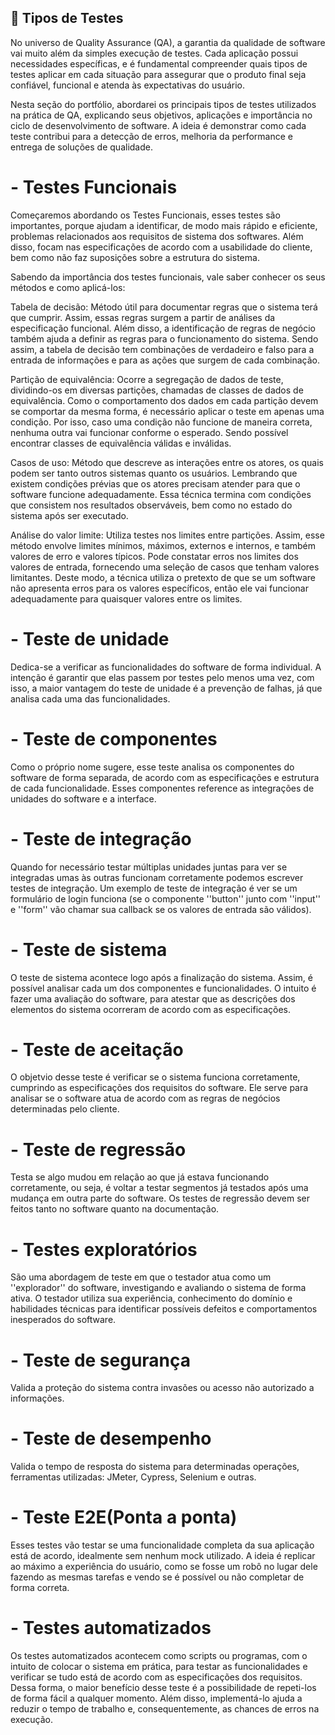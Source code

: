 ## 🔹 Tipos de Testes

No universo de Quality Assurance (QA), a garantia da qualidade de software vai muito além da simples execução de testes. Cada aplicação possui necessidades específicas, e é fundamental compreender quais tipos de testes aplicar em cada situação para assegurar que o produto final seja confiável, funcional e atenda às expectativas do usuário.

Nesta seção do portfólio, abordarei os principais tipos de testes utilizados na prática de QA, explicando seus objetivos, aplicações e importância no ciclo de desenvolvimento de software. A ideia é demonstrar como cada teste contribui para a detecção de erros, melhoria da performance e entrega de soluções de qualidade.

# - Testes Funcionais

Começaremos abordando os Testes Funcionais, esses testes são importantes, porque ajudam a identificar, de modo mais rápido e eficiente, problemas relacionados aos requisitos de sistema dos softwares. Além disso, focam nas especificações de acordo com a usabilidade do cliente, bem como não faz suposições sobre a estrutura do sistema.

Sabendo da importância dos testes funcionais, vale saber conhecer os seus métodos e como aplicá-los:

Tabela de decisão: Método útil para documentar regras que o sistema terá que cumprir. Assim, essas regras surgem a partir de análises da especificação funcional. Além disso, a identificação de regras de negócio também ajuda a definir as regras para o funcionamento do sistema. Sendo assim, a tabela de decisão tem combinações de verdadeiro e falso para a entrada de informações e para as ações que surgem de cada combinação.

Partição de equivalência: Ocorre a segregação de dados de teste, dividindo-os em diversas partições, chamadas de classes de dados de equivalência. Como o comportamento dos dados em cada partição devem se comportar da mesma forma, é necessário aplicar o teste em apenas uma condição. Por isso, caso uma condição não funcione de maneira correta, nenhuma outra vai funcionar conforme o esperado. Sendo possível encontrar classes de equivalência válidas e inválidas.

Casos de uso: Método que descreve as interações entre os atores, os quais podem ser tanto outros sistemas quanto os usuários. Lembrando que existem condições prévias que os atores precisam atender para que o software funcione adequadamente. Essa técnica termina com condições que consistem nos resultados observáveis, bem como no estado do sistema após ser executado.

Análise do valor limite: Utiliza testes nos limites entre partições. Assim, esse método envolve limites mínimos, máximos, externos e internos, e também valores de erro e valores típicos. Pode constatar erros nos limites dos valores de entrada, fornecendo uma seleção de casos que tenham valores limitantes. Deste modo, a técnica utiliza o pretexto de que se um software não apresenta erros para os valores específicos, então ele vai funcionar adequadamente para quaisquer valores entre os limites.

# - Teste de unidade

Dedica-se a verificar as funcionalidades do software de forma individual. A intenção é garantir que elas passem por testes pelo menos uma vez, com isso, a maior vantagem do teste de unidade é a prevenção de falhas, já que analisa cada uma das funcionalidades.

# - Teste de componentes

Como o próprio nome sugere, esse teste analisa os componentes do software de forma separada, de acordo com as especificações e estrutura de cada funcionalidade. Esses componentes reference as integrações de unidades do software e a interface.

# - Teste de integração

Quando for necessário testar múltiplas unidades juntas para ver se integradas umas às outras funcionam corretamente podemos escrever testes de integração. Um exemplo de teste de integração é ver se um formulário de login funciona (se o componente ''button'' junto com ''input'' e ''form'' vão chamar sua callback se os valores de entrada são válidos).

# - Teste de sistema

O teste de sistema acontece logo após a finalização do sistema. Assim, é possível analisar cada um dos componentes e funcionalidades. O intuito é fazer uma avaliação do software, para atestar que as descrições dos elementos do sistema ocorreram de acordo com as especificações.

# - Teste de aceitação

O objetvio desse teste é verificar se o sistema funciona corretamente, cumprindo as especificações dos requisitos do software. Ele serve para analisar se o software atua de acordo com as regras de negócios determinadas pelo cliente.

# - Teste de regressão

Testa se algo mudou em relação ao que já estava funcionando corretamente, ou seja, é voltar a testar segmentos já testados após uma mudança em outra parte do software. Os testes de regressão devem ser feitos tanto no software quanto na documentação.

# - Testes exploratórios

São uma abordagem de teste em que o testador atua como um ''explorador'' do software, investigando e avaliando o sistema de forma ativa. O testador utiliza sua experiência, conhecimento do domínio e habilidades técnicas para identificar possíveis defeitos e comportamentos inesperados do software.

# - Teste de segurança

Valida a proteção do sistema contra invasões ou acesso não autorizado a informações.

# - Teste de desempenho

Valida o tempo de resposta do sistema para determinadas operações, ferramentas utilizadas: JMeter, Cypress, Selenium e outras.

# - Teste E2E(Ponta a ponta)

Esses testes vão testar se uma funcionalidade completa da sua aplicação está de acordo, idealmente sem nenhum mock utilizado. A ideia é replicar ao máximo a experiência do usuário, como se fosse um robô no lugar dele fazendo as mesmas tarefas e vendo se é possível ou não completar de forma correta.

# - Testes automatizados

Os testes automatizados acontecem como scripts ou programas, com o intuito de colocar o sistema em prática, para testar as funcionalidades e verificar se tudo está de acordo com as especificações dos requisitos. Dessa forma, o maior benefício desse teste é a possibilidade de repeti-los de forma fácil a qualquer momento. Além disso, implementá-lo ajuda a reduzir o tempo de trabalho e, consequentemente, as chances de erros na execução.





